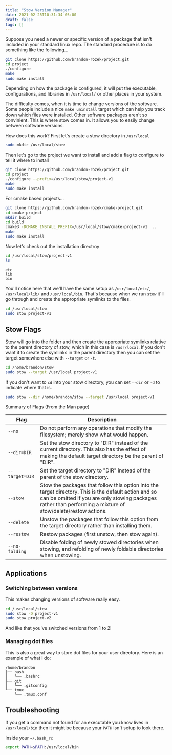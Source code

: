 ```yaml
---
title: "Stow Version Manager"
date: 2021-02-25T10:31:34-05:00
draft: false
tags: []
---
```


Suppose you need a newer or specific version of a package that isn't included in your standard linux repo. The standard procedure is to do something like the following...
```bash
git clone https://github.com/brandon-rozek/project.git
cd project
./configure
make
sudo make install
```

Depending on how the package is configured, it will put the executable, configurations, and libraries in `/usr/local/` or other places in your system.

The difficulty comes, when it is time to change versions of the software. Some people include a nice `make uninstall` target which can help you track down which files were installed. Other software packages aren't so convinient. This is where stow comes in. It allows you to easily change between software versions.

How does this work? First let's create a stow directory in `/usr/local`
```bash
sudo mkdir /usr/local/stow
```

Then let's go to the project we want to install and add a flag to configure to tell it where to install
```bash
git clone https://github.com/brandon-rozek/project.git
cd project
./configure --prefix=/usr/local/stow/project-v1
make
sudo make install
```

For cmake based projects...
```bash
git clone https://github.com/brandon-rozek/cmake-project.git
cd cmake-project
mkdir build
cd build
cmake3 -DCMAKE_INSTALL_PREFIX=/usr/local/stow/cmake-project-v1  ..
make
sudo make install
```

Now let's check out the installation directroy
```bash
cd /usr/local/stow/project-v1
ls
```

```
etc
lib
bin
```
You'll notice here that we'll have the same setup as `/usr/local/etc/`, `/usr/local/lib/` and `/usr/local/bin`. That's because when we run `stow` it'll go through and create the appropriate symlinks to the files.

```bash
cd /usr/local/stow
sudo stow project-v1
```

## Stow Flags

Stow will go into the folder and then create the appropriate symlinks relative to the parent directory of stow, which in this case is `/usr/local`. If you don't want it to create the symlinks in the parent directory then you can set the target somewhere else with `--target` or `-t`.

```bash
cd /home/brandon/stow
sudo stow --target /usr/local project-v1
```

If you don't want to `cd` into your stow directory, you can set `--dir` or `-d` to indicate where that is.
```bash
sudo stow --dir /home/brandon/stow --target /usr/local project-v1
```

Summary of Flags (From the Man page)

| Flag           | Description                                                  |
| -------------- | ------------------------------------------------------------ |
| `--no`         | Do not perform any operations that modify the filesystem; merely show what would happen. |
| `--dir=DIR`    | Set the stow directory to "DIR" instead of the current directory.  This  also has the effect of making the default target directory be the parent of "DIR". |
| `--target=DIR` | Set the target directory to "DIR" instead of the parent of the stow  directory. |
| `--stow`       | Stow the packages that follow this option into the target directory. This is the default action and so can be omitted if you are only stowing packages rather than performing a mixture of stow/delete/restow actions. |
| `--delete`     | Unstow the packages that follow this option from the target directory  rather than installing them. |
| `--restow`     | Restow packages (first unstow, then stow again).             |
| `--no-folding` | Disable folding of newly stowed directories when stowing, and refolding  of newly foldable directories when unstowing. |




## Applications


### Switching between versions
This makes changing versions of software really easy.

```bash
cd /usr/local/stow
sudo stow -D project-v1
sudo stow project-v2
```

And like that you've switched versions from 1 to 2!

### Managing dot files

This is also a great way to store dot files for your user directory. Here is an example of what I do:

```
/home/brandon
├── bash
│   └── .bashrc
├── git
│   └── .gitconfig
└── tmux
    └── .tmux.conf
```

## Troubleshooting

If you get a command not found for an executable you know lives in `/usr/local/bin` then it might be because your `PATH` isn't setup to look there.

Inside your `~/.bash_rc`
```bash
export PATH=$PATH:/usr/local/bin
```